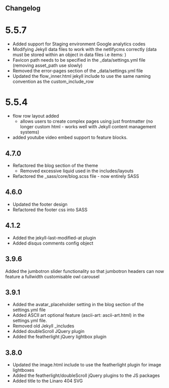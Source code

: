 ## Changelog

# 5.5.7
- Added support for Staging environment Google analytics codes
- Modifying Jekyll data files to work with the netlifycms correctly (data must be stored within an object in data files i.e items: )
- Favicon path needs to be specified in the _data/settings.yml file (removing asset_path use slowly)
- Removed the error-pages section of the _data/settings.yml file
- Updated the flow_inner.html jekyll include to use the same naming convention as the custom_include_row


# 5.5.4
- flow row layout added
  - allows users to create complex pages using just frontmatter (no longer custom html - works well with Jekyll content management systems)
- added youtube video embed support to feature blocks.

## 4.7.0
- Refactored the blog section of the theme
  - Removed excessive liquid used in the includes/layouts
- Refactored the _sass/core/blog.scss file - now entirely SASS

## 4.6.0
- Updated the footer design
- Refactored the footer css into SASS

## 4.1.2
- Added the jekyll-last-modified-at plugin
- Added disqus comments config object

## 3.9.6
Added the jumbotron slider functionality so that jumbotron headers can now feature a fullwidth customisable owl carousel

## 3.9.1
- Added the avatar_placeholder setting in the blog section of the settings.yml file
- Added ASCII art optional feature (ascii-art: ascii-art.html) in the settings.yml file.
- Removed old Jekyll _includes
- Added doubleScroll JQuery plugin
- Added the featherlight jQuery lightbox plugin

## 3.8.0
- Updated the image.html include to use the featherlight plugin for image lightboxes
- Added the featherlight/doubleScroll jQuery plugins to the JS packages
- Added title to the Linaro 404 SVG
